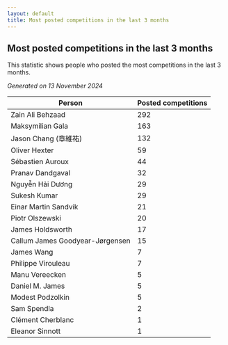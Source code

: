 ```yaml
---
layout: default
title: Most posted competitions in the last 3 months
---
```

## Most posted competitions in the last 3 months
This statistic shows people who posted the most competitions in the last 3 months.

*Generated on 13 November 2024*

| Person | Posted competitions |
| --- | --- |
| Zain Ali Behzaad | 292 |
| Maksymilian Gala | 163 |
| Jason Chang (章維祐) | 132 |
| Oliver Hexter | 59 |
| Sébastien Auroux | 44 |
| Pranav Dandgaval | 32 |
| Nguyễn Hải Dương | 29 |
| Sukesh Kumar | 29 |
| Einar Martin Sandvik | 21 |
| Piotr Olszewski | 20 |
| James Holdsworth | 17 |
| Callum James Goodyear-Jørgensen | 15 |
| James Wang | 7 |
| Philippe Virouleau | 7 |
| Manu Vereecken | 5 |
| Daniel M. James | 5 |
| Modest Podzolkin | 5 |
| Sam Spendla | 2 |
| Clément Cherblanc | 1 |
| Eleanor Sinnott | 1 |
